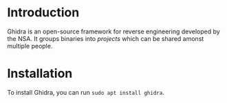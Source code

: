 # Introduction
Ghidra is an open-source framework for reverse engineering developed by the NSA. It groups binaries into *projects* which can be shared amonst multiple people.

# Installation
To install Ghidra, you can run `sudo apt install ghidra`.
